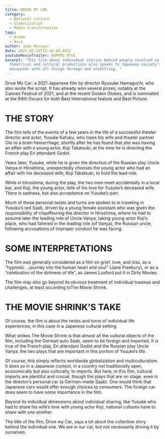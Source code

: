 ```yaml
---
title: DRIVE MY CAR
category:
  - National culture
  - Globalization
  - Media transformation
tags:
  - Drama
  - Asia
author: Jean Mercier
date: 2022-02-25T15:16:49.445Z
youtubeMovieTrailer: 6BPKPb_RTwI
excerpt: "This film about individual stories behind people involved in
  theatrical and cultural productions also speaks to Japanese society’s
  encounter with all things foreign and unsettling. "
---
```

Drive My Car: a 2021 Japanese film by director Ryusuke Hamaguchi, who also wrote the script. It has already won several prizes, notably at the Cannes Festival of 2021, and at the recent Golden Globes, and is nominated at the 94th Oscars for both Best International feature and Best Picture.

# THE STORY

The film tells of the events of a few years in the life of a successful theater director and actor, Yusuke Kafuku, who loses his wife and theater partner Oto to a brain hemorrhage, shortly after he has found that she was having an affair with a young actor, Koji Takatsuki, at the time he is directing the French play En attendant Godot.

Years later, Yusuke, while he is given the direction of the Russian play Uncle Vanya in Hiroshima, unexpectedly chooses the young actor who had an affair with his deceased wife, Koji Takatsuki, to hold the lead role.

While in Hiroshima, during the play, the two men meet accidentally in a local bar, and Koji, the young actor, tells of his love for Yusuke’s deceased wife. There is sadness, but also acceptance on Yusuke’s part.

Much of these personal twists and turns are spoken to in traveling in Yusuku’s red Saab, driven by a young female assistant who was given the responsibility of chauffeuring the director in Hiroshima, where he had to assume later the leading role of Uncle Vanya, taking young actor Koji’s place, who had faltered in the leading role (of Vanya), the Russian uncle, following accusations of improper conduct he was facing. 

# SOME INTERPRETATIONS

The film was generally considered as a film on grief, love, and loss, as a “hypnotic …journey into the human heart and soul” (Jane Freebury), or as a “celebration of the dirtiness of life”, as James Luxford put it in Dirty Movies. 

The film may also go beyond its obvious treatment of individual traumas and challenges, at least according toThe Movie Shrink.

# THE MOVIE SHRINK’S TAKE

Of course, the film is about the twists and turns of individual life experiences, in this case in a Japanese cultural setting.

What strikes The Movie Shrink is that almost all the cultural objects of the film, including the German auto Saab, seem to be foreign and imported. It is true of the French play, En attendant Godot and the Russian play Uncle Vanya, the two plays that are important in this portion of Yusuke’s life. 

Of course, this simply reflects worldwide globalization and multiculturalism. It does so in a Japanese context, in a country not traditionally open, economically but also culturally, to imports. But here, in this film, cultural imports are plentiful and crucial, though the plays that are on stage, even in the director’s personal car (a German-made Saab). One would think that Japanese cars would offer enough choices to consumers. The foreign car does seem to have some importance in the film.

Beyond its individual dimensions about individual sharing, like Yusuke who had to share his wife’s love with young actor Koji, national cultures have to share with one another. 

The title of the film, Drive my Car, says a lot about the collective story behind the individual one. We are in our car, but not necessarily driving it by ourselves. 
